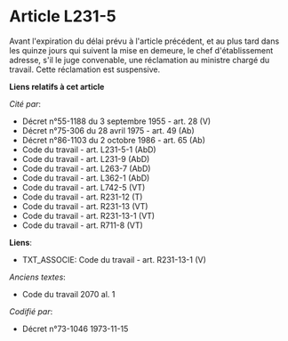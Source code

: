 # Article L231-5

Avant l'expiration du délai prévu à l'article précédent, et au plus tard dans les quinze jours qui suivent la mise en
demeure, le chef d'établissement adresse, s'il le juge convenable, une réclamation au ministre chargé du travail. Cette
réclamation est suspensive.

**Liens relatifs à cet article**

_Cité par_:

  - Décret n°55-1188 du 3 septembre 1955 - art. 28 (V)
  - Décret n°75-306 du 28 avril 1975 - art. 49 (Ab)
  - Décret n°86-1103 du 2 octobre 1986 - art. 65 (Ab)
  - Code du travail - art. L231-5-1 (AbD)
  - Code du travail - art. L231-9 (AbD)
  - Code du travail - art. L263-7 (AbD)
  - Code du travail - art. L362-1 (AbD)
  - Code du travail - art. L742-5 (VT)
  - Code du travail - art. R231-12 (T)
  - Code du travail - art. R231-13 (VT)
  - Code du travail - art. R231-13-1 (VT)
  - Code du travail - art. R711-8 (VT)

**Liens**:

  - TXT_ASSOCIE: Code du travail - art. R231-13-1 (V)

_Anciens textes_:

  - Code du travail 2070 al. 1

_Codifié par_:

  - Décret n°73-1046 1973-11-15
